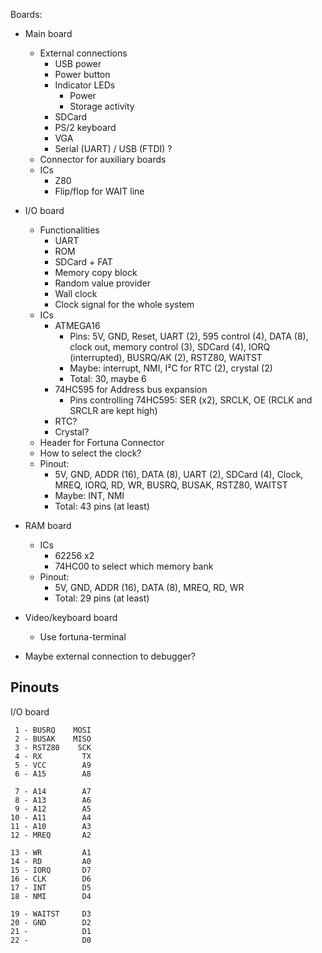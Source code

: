 Boards:

 - Main board
   - External connections
     - USB power
     - Power button
     - Indicator LEDs
       - Power
       - Storage activity
     - SDCard
     - PS/2 keyboard
     - VGA
     - Serial (UART) / USB (FTDI) ?
   - Connector for auxiliary boards
   - ICs
     - Z80
     - Flip/flop for WAIT line
     
 - I/O board
   - Functionalities
     - UART
     - ROM
     - SDCard + FAT
     - Memory copy block
     - Random value provider
     - Wall clock
     - Clock signal for the whole system
   - ICs
     - ATMEGA16
       - Pins: 5V, GND, Reset, UART (2), 595 control (4), DATA (8), clock out, memory control (3), SDCard (4), IORQ (interrupted), BUSRQ/AK (2), RSTZ80, WAITST
       - Maybe: interrupt, NMI, I²C for RTC (2), crystal (2)
       - Total: 30, maybe 6
     - 74HC595 for Address bus expansion
       - Pins controlling 74HC595: SER (x2), SRCLK, OE (RCLK and SRCLR are kept high)
     - RTC?
     - Crystal?
   - Header for Fortuna Connector
   - How to select the clock?
   - Pinout: 
     - 5V, GND, ADDR (16), DATA (8), UART (2), SDCard (4), Clock, MREQ, IORQ, RD, WR, BUSRQ, BUSAK, RSTZ80, WAITST
     - Maybe: INT, NMI
     - Total: 43 pins (at least)

 - RAM board
   - ICs
     - 62256 x2
     - 74HC00 to select which memory bank
   - Pinout:
     - 5V, GND, ADDR (16), DATA (8), MREQ, RD, WR
     - Total: 29 pins (at least)
 
 - Video/keyboard board
   - Use fortuna-terminal

 - Maybe external connection to debugger?

## Pinouts

I/O board

```
 1 - BUSRQ    MOSI
 2 - BUSAK    MISO
 3 - RSTZ80    SCK
 4 - RX         TX
 5 - VCC        A9
 6 - A15        A8

 7 - A14        A7
 8 - A13        A6
 9 - A12        A5
10 - A11        A4
11 - A10        A3
12 - MREQ       A2

13 - WR         A1
14 - RD         A0
15 - IORQ       D7
16 - CLK        D6
17 - INT        D5
18 - NMI        D4

19 - WAITST     D3
20 - GND        D2
21 -            D1
22 -            D0
```
